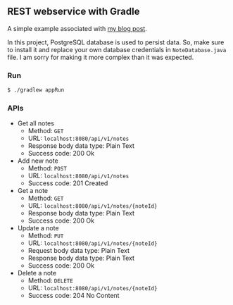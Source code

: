 ## REST webservice with Gradle
A simple example associated with [my blog post](http://emo-pass.com/2017/12/12/setting-up-java-rest-webservice-with-gradle/).  

In this project, PostgreSQL database is used to persist data. 
So, make sure to install it and replace your own database credentials in `NoteDatabase.java` file.
I am sorry for making it more complex than it was expected. 

### Run
```bash
$ ./gradlew appRun
```

### APIs
* Get all notes
    - Method: `GET`
    - URL: `localhost:8080/api/v1/notes`
    - Response body data type: Plain Text
    - Success code: 200 Ok
* Add new note
    - Method: `POST`
    - URL: `localhost:8080/api/v1/notes`
    - Success code: 201 Created
* Get a note
    - Method: `GET`
    - URL: `localhost:8080/api/v1/notes/{noteId}`
    - Response body data type: Plain Text
    - Success code: 200 Ok
* Update a note
    - Method: `PUT`
    - URL: `localhost:8080/api/v1/notes/{noteId}`
    - Request body data type: Plain Text
    - Response body data type: Plain Text
    - Success code: 200 Ok
* Delete a note
    - Method: `DELETE`
    - URL: `localhost:8080/api/v1/notes/{noteId}`
    - Success code: 204 No Content

